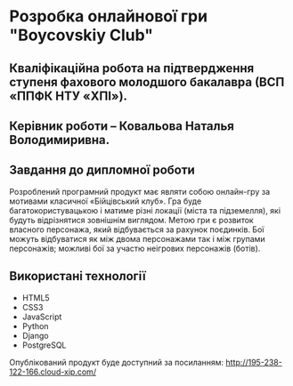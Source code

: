 # Розробка онлайнової гри "Boycovskiy Club"
## Кваліфікаційна робота на підтвердження ступеня фахового молодшого бакалавра (ВСП «ППФК НТУ «ХПІ»).

## Керівник роботи – Ковальова Наталья Володимиривна.

## Завдання до дипломної роботи
Розроблений програмний продукт має являти собою онлайн-гру за мотивами класичної «Бійцівський клуб». Гра буде багатокористувацькою і матиме різні локації (міста та підземелля), які будуть відрізнятися зовнішнім виглядом. Метою гри є розвиток власного персонажа, який відбувається за рахунок поєдинків. Бої можуть відбуватися як між двома персонажами так і між групами персонажів; можливі бої за участю неігрових персонажів (ботів).
## Використані технології
- HTML5
- CSS3
- JavaScript
- Python
- Django
- PostgreSQL

Опублікований продукт буде доступний за посиланням: <a href="http://195-238-122-166.cloud-xip.com/">http://195-238-122-166.cloud-xip.com/</a>
